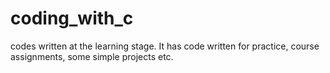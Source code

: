 # coding_with_c
codes written at the learning stage. It has code written for practice, course assignments, some simple projects etc.
